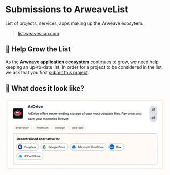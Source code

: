 # Submissions to ArweaveList

List of projects, services, apps making up the Arweave ecosytem.

> [list.weavescan.com](https://list.weavescan.com/)

## 📨 Help Grow the List

As the __Arweave application ecosystem__ continues to grow, we need help keeping an up-to-date list. 
In order for a project to be considered in the list, we ask that you first [submit this project](https://github.com/nicolasverlhiac/arweave-list/issues/new?assignees=nicolasverlhiac&labels=&template=add-a-new-entry-to-the-list.md&title=%5BADD%5D+Name+of+the+project).


## 👀 What does it look like?

![Preview](preview-example.png)


